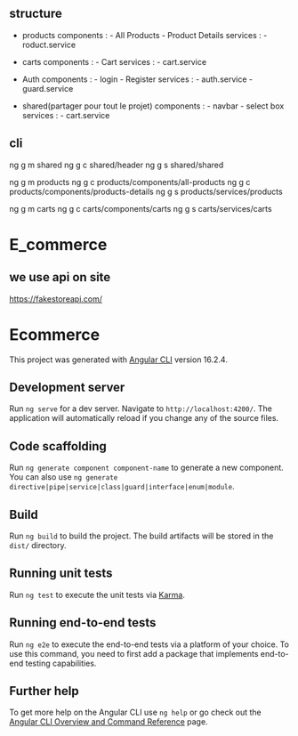 ## structure
- products
	components :
		- All Products
		- Product Details
        services :
        	- roduct.service
        	
- carts
	components :
		- Cart
	services   :
		- cart.service

       	
- Auth
	components :
		- login
		- Register
	services   :
		- auth.service
		- guard.service
		

- shared(partager pour tout le projet)
	components :
		- navbar
		- select box
	services   :
		- cart.service
## cli
ng g m shared
ng g c shared/header
ng g s shared/shared

ng g m products
ng g c products/components/all-products
ng g c products/components/products-details
ng g s products/services/products

ng g m carts
ng g c carts/components/carts
ng g s carts/services/carts

# E_commerce
## we use api on site 
https://fakestoreapi.com/

# Ecommerce

This project was generated with [Angular CLI](https://github.com/angular/angular-cli) version 16.2.4.

## Development server

Run `ng serve` for a dev server. Navigate to `http://localhost:4200/`. The application will automatically reload if you change any of the source files.

## Code scaffolding

Run `ng generate component component-name` to generate a new component. You can also use `ng generate directive|pipe|service|class|guard|interface|enum|module`.

## Build

Run `ng build` to build the project. The build artifacts will be stored in the `dist/` directory.

## Running unit tests

Run `ng test` to execute the unit tests via [Karma](https://karma-runner.github.io).

## Running end-to-end tests

Run `ng e2e` to execute the end-to-end tests via a platform of your choice. To use this command, you need to first add a package that implements end-to-end testing capabilities.

## Further help

To get more help on the Angular CLI use `ng help` or go check out the [Angular CLI Overview and Command Reference](https://angular.io/cli) page.

